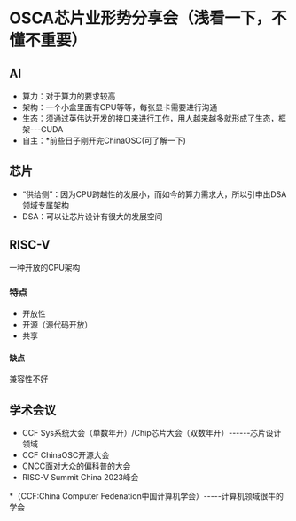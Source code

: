 # OSCA芯片业形势分享会（浅看一下，不懂不重要）

## AI

- 算力：对于算力的要求较高
- 架构：一个小盒里面有CPU等等，每张显卡需要进行沟通
- 生态：须通过英伟达开发的接口来进行工作，用人越来越多就形成了生态，框架---CUDA
- 自主：*前些日子刚开完ChinaOSC(可了解一下)

## 芯片

- “供给侧”：因为CPU跨越性的发展小，而如今的算力需求大，所以引申出DSA领域专属架构
- DSA：可以让芯片设计有很大的发展空间

## RISC-V

一种开放的CPU架构

### 特点

- 开放性
- 开源（源代码开放）
- 共享

#### 缺点

兼容性不好

## 学术会议

- CCF Sys系统大会（单数年开）/Chip芯片大会（双数年开）------芯片设计领域
- CCF ChinaOSC开源大会
- CNCC面对大众的偏科普的大会
- RISC-V Summit China 2023峰会

*（CCF:China Computer Fedenation中国计算机学会）-----计算机领域很牛的学会